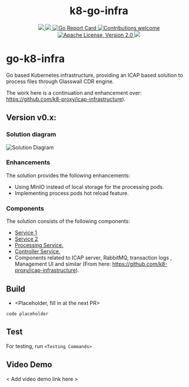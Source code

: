 <h1 align="center">k8-go-infra</h1>

<p align="center">
    <a href="https://github.com/k8-proxy/go-k8s-infra/actions/workflows/build.yml">
        <img src="https://github.com/k8-proxy/go-k8s-infra/actions/workflows/build.yml/badge.svg"/>
    </a>
    <a href="https://codecov.io/gh/k8-proxy/go-k8s-infra">
        <img src="https://codecov.io/gh/k8-proxy/go-k8s-infra/branch/main/graph/badge.svg"/>
    </a>	    
    <a href="https://goreportcard.com/report/github.com/k8-proxy/go-k8s-infra">
      <img src="https://goreportcard.com/badge/k8-proxy/go-k8s-infra" alt="Go Report Card">
    </a>
	<a href="https://github.com/k8-proxy/go-k8s-infra/pulls">
        <img src="https://img.shields.io/badge/contributions-welcome-brightgreen.svg?style=flat" alt="Contributions welcome">
    </a>
    <a href="https://opensource.org/licenses/Apache-2.0">
        <img src="https://img.shields.io/badge/License-Apache%202.0-blue.svg" alt="Apache License, Version 2.0">
    </a>
    <a href="https://github.com/k8-proxy/go-k8s-infra/releases/latest">
        <img src="https://img.shields.io/github/release/k8-proxy/go-k8s-infra.svg?style=flat"/>
    </a>
</p>

# go-k8-infra

Go based Kubernetes infrastructure, providing an ICAP based solution to process files through Glasswall CDR engine.

The work here is a continuation and enhancement over: https://github.com/k8-proxy/icap-infrastructure).

## Version v0.x:

### Solution diagram

![Solution Diagram](https://github.com/k8-proxy/go-k8s-infra/raw/main/diagram/go-k8s-infra.png)

### Enhancements

The solution provides the following enhancements:

- Using MinIO instead of local storage for the processing pods.
- Implementing process pods hot reload feature.

### Components

The solution consists of the following components:

- [Service 1](https://github.com/k8-proxy/k8-go-srv1)
- [Service 2](https://github.com/k8-proxy/k8-go-srv2)
- [Processing Service.](https://github.com/k8-proxy/go-k8s-process)
- [Controller Service.](https://github.com/k8-proxy/go-k8s-controller)
- Components related to ICAP server, RabbitMQ, transaction logs , Management UI and similar (From here: https://github.com/k8-proxy/icap-infrastructure).

## Build

- <Placeholder, fill in at the next PR>

```
code placeholder
```

## Test

For testing, run `<Testing Commands>`

## Video Demo

< Add video demo link here >
